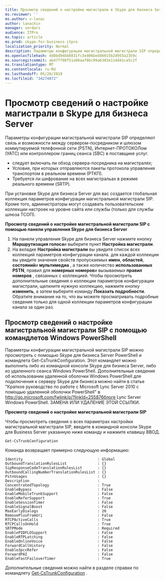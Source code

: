 ```yaml
---
title: Просмотр сведений о настройке магистрали в Skype для бизнеса Server
ms.reviewer: ''
ms.author: v-lanac
author: lanachin
manager: serdars
audience: ITPro
ms.topic: article
ms.prod: skype-for-business-itpro
localization_priority: Normal
description: Параметры конфигурации магистральной магистрали SIP определяют связь и возможности между сервером-посредником и шлюзом коммутируемой телефонной сети (PSTN), Интернет-ПРОТОКОЛом (УАТС) или контроллером границ сеанса (SBC) в поставщике услуг.
ms.openlocfilehash: dd8bd94bb8831fc3e406bed46015b2d955a2359c
ms.sourcegitcommit: ab47ff88f51a96aaf8bc99a6303e114d41ca5c2f
ms.translationtype: MT
ms.contentlocale: ru-RU
ms.lasthandoff: 05/20/2019
ms.locfileid: "34274872"
---
```

# <a name="view-trunk-configuration-information-in-skype-for-business-server"></a>Просмотр сведений о настройке магистрали в Skype для бизнеса Server

Параметры конфигурации магистральной магистрали SIP определяют связь и возможности между сервером-посредником и шлюзом коммутируемой телефонной сети (PSTN), Интернет-ПРОТОКОЛом (УАТС) или контроллером границ сеанса (SBC) в поставщике услуг.

- следует включать ли обход сервера-посредника на магистралях;
- Условия, при которых отправляются пакеты протокола управления транспортом в реальном времени (РТКП).
- Требуется ли шифрование на всех магистральах в режиме реального времени (SRTP).

При установке Skype для бизнеса Server для вас создается глобальная коллекция параметров конфигурации магистральной магистрали SIP. Кроме того, администраторы могут создавать пользовательские коллекции настроек на уровне сайта или службы (только для службы шлюза ТСОП).

**Просмотр сведений о настройке магистральной магистрали SIP с помощью панели управления Skype для бизнеса Server**

1. На панели управления Skype для бизнеса Server нажмите кнопку **Маршрутизация голоса**и выберите пункт **Настройка магистрали**.
2. На вкладке **Настройка магистрали** вы увидите список всех коллекций параметров конфигурации канала. для каждой коллекции вы увидите значения свойств пропускаемых **имен**, **областей**, **состояний**и **мультимедиа** , а также количество **использованных PSTN**, правил для **номерных номеров**и вызываемых **правил номеров** , связанных с коллекцией. Чтобы просмотреть дополнительные сведения о коллекции параметров конфигурации магистрали, щелкните нужную коллекцию, нажмите кнопку **изменить**, а затем выберите команду **Показать подробности**. Обратите внимание на то, что вы можете просматривать подробные сведения только для одной коллекции параметров конфигурации канала за один раз.

## <a name="viewing-sip-trunk-configuration-information-by-using-windows-powershell-cmdlets"></a>Просмотр сведений о настройке магистральной магистрали SIP с помощью командлетов Windows PowerShell

Параметры конфигурации магистральной магистрали SIP можно просмотреть с помощью Skype для бизнеса Server PowerShell и командлета Get-CsTrunkConfiguration. Этот командлет можно выполнить либо из командной консоли Skype для бизнеса Server, либо из удаленного сеанса Windows PowerShell. Дополнительные сведения об использовании удаленной оболочки Windows PowerShell для подключения к серверу Skype для бизнеса можно найти в статье "Краткое руководство по работе с Microsoft Lync Server 2010 с помощью удаленной оболочки PowerShell" в http://go.microsoft.com/fwlink/p/?linkId=255876блоге Lync Server Windows PowerShell. ЗАМЕНА ИЛИ УДАЛЕНИЕ ЭТОЙ ССЫЛКИ.


**Просмотр сведений о настройке магистральной магистрали SIP**

Чтобы просмотреть сведения о всех параметрах настройки магистральной магистрали SIP, введите в командной консоли Skype для Business Server указанную ниже команду и нажмите клавишу ВВОД.

`Get-CsTrunkConfiguration`

Команда возвращает примерно следующую информацию:

```
Identity                                  : Global
OutboundTranslationRulesList              : {}
SipResponseCodeTranslationRulesList       : {}
OutboundCallingNumberTranslationRulesList : {}
PstnUsages                                : {}
Description                               :
ConcentratedTopology                      : True
EnableBypass                              : False
EnableMobileTrunkSupport                  : False
EnableReferSupport                        : True
EnableSessionTimer                        : False
EnableSignalBoost                         : False
MaxEarlyDialogs                           : 20
RemovePlusFromUri                         : False
RTCPActiveCalls                           : True
RTCPCallsOnHold                           : True
SRTPMode                                  : Required
EnablePIDFLOSupport                       : False
EnableRTPLatching                         : False
EnableOnlineVoice                         : False
ForwardCallHistory                        : False
Enable3pccRefer                           : False
ForwardPAI                                : False
EnableFastFailoverTimer                   : True
```
Дополнительные сведения можно найти в разделе справки по командлету [Get-CsTrunkConfiguration](https://docs.microsoft.com/en-us/powershell/module/skype/Get-CsTrunkConfiguration) .



